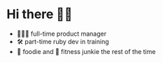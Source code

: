 ### 
<h1>Hi there 👋🏻 </h1>

<ul> 
  <li>👩🏼‍💻 full-time product manager </li>
  <li>🛠️ part-time ruby dev in training</li>
  <li>🍜 foodie and 👟 fitness junkie the rest of the time</li>
</ul>


<!--
**isabellelaususan/isabellelaususan** is a ✨ _special_ ✨ repository because its `README.md` (this file) appears on your GitHub profile.

Here are some ideas to get you started:

- 🔭 I’m currently working on ...
- 🌱 I’m currently learning ...
- 👯 I’m looking to collaborate on ...
- 🤔 I’m looking for help with ...
- 💬 Ask me about ...
- 📫 How to reach me: ...
- 😄 Pronouns: ...
- ⚡ Fun fact: ...
-->
